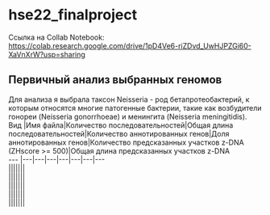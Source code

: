# hse22_finalproject  
Ссылка на Collab Notebook: https://colab.research.google.com/drive/1pD4Ve6-riZDvd_UwHJPZGi60-XaVnXrW?usp=sharing  
## Первичный анализ выбранных геномов  
Для анализа я выбрала таксон Neisseria - род бетапротеобактерий, к которым относятся многие патогенные бактерии, такие как возбудители гонореи (Neisseria gonorrhoeae) и менингита (Neisseria meningitidis).  
Вид |Имя файла|Количество последовательностей|Общая длина последовательностей|Количество аннотированных генов|Доля аннотированных генов|Количество предсказанных участков z-DNA (ZHscore >= 500)|Общая длина предсказанных участков z-DNA  
--- |---|---|---|---|---|---|---  
|||||||  
|||||||  
|||||||  
|||||||  
|||||||  
